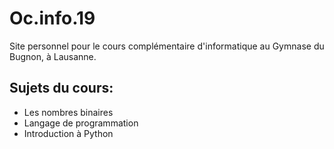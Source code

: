 # Oc.info.19
Site personnel pour le cours complémentaire d'informatique au Gymnase du Bugnon, à Lausanne.

## Sujets du cours:

* Les nombres binaires  
* Langage de programmation  
* Introduction à Python  
